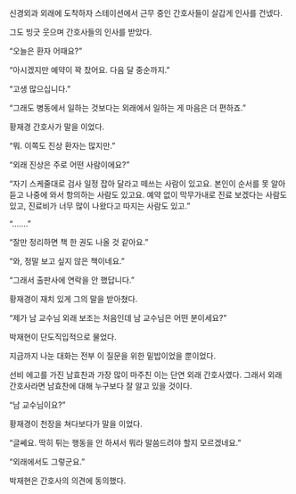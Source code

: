 신경외과 외래에 도착하자 스테이션에서 근무 중인 간호사들이 살갑게 인사를 건넸다.

그도 빙긋 웃으며 간호사들의 인사를 받았다.

“오늘은 환자 어때요?”

“아시겠지만 예약이 꽉 찼어요. 다음 달 중순까지.”

“고생 많으십니다.”

“그래도 병동에서 일하는 것보다는 외래에서 일하는 게 마음은 더 편하죠.”

황재경 간호사가 말을 이었다.

“뭐. 이쪽도 진상 환자는 많지만.”

“외래 진상은 주로 어떤 사람이에요?”

“자기 스케줄대로 검사 일정 잡아 달라고 떼쓰는 사람이 있고요. 본인이 순서를 못 알아듣고 나중에 와서 항의하는 사람도 있고요. 예약 없이 막무가내로 진료 보겠다는 사람도 있고, 진료비가 너무 많이 나왔다고 따지는 사람도 있고.”

“…….”

“잘만 정리하면 책 한 권도 나올 것 같아요.”

“와, 정말 보고 싶지 않은 책이네요.”

“그래서 출판사에 연락을 안 했답니다.”

황재경이 재치 있게 그의 말을 받아쳤다.

“제가 남 교수님 외래 보조는 처음인데 남 교수님은 어떤 분이세요?”

박재현이 단도직입적으로 물었다.

지금까지 나눈 대화는 전부 이 질문을 위한 밑밥이었을 뿐이었다.

선비 에고를 가진 남효찬과 가장 많이 마주친 이는 단연 외래 간호사였다. 그래서 외래 간호사라면 남효찬에 대해 누구보다 잘 알고 있을 것이다.

“남 교수님이요?”

황재경이 천장을 쳐다보다가 말을 이었다.

“글쎄요. 딱히 튀는 행동을 안 하셔서 뭐라 말씀드려야 할지 모르겠네요.”

“외래에서도 그렇군요.”

박재현은 간호사의 의견에 동의했다.